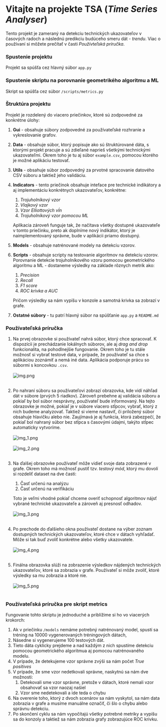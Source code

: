 # Vitajte na projekte TSA (*Time Series Analyser*)

Tento projekt je zameraný na detekciu technických ukazovateľov v časových radoch a následnú predikciu budúceho smeru dát - *trendu*. Viac o používaní si môžete prečítať v časti *Používteľská príručka*.

### Spustenie projektu

Projekt sa spúšťa cez hlavný súbor `app.py`

### Spustenie skriptu na porovnanie geometrikého algoritmu a ML

Skript sa spúšťa cez súbor `/scripts/metrics.py`

### Štruktúra projektu

Projekt je rozdelený do viacero priečinkov, ktoré sú zodpovedné za konkrétne úlohy:

1. **Gui** - obsahuje súbory zodpovedné za používateľské rozhranie a vykreslovanie grafov.
1. **Data** - obsahuje súbor, ktorý popisuje ako sú štruktúrované dáta, s ktorými projekt pracuje a sú zdieľané naprieš všetkými technickými ukazovateľmi. Okrem toho je tu aj súbor `example.csv`, pomocou ktorého je možné aplikáciu testovať.
1. **Utils** - obsahuje súbor zodpovedný za prvotné spracovanie datového CSV súboru a taktiež jeho validáciu.
1. **Indicators** - tento priečinok obsahuje inteface pre technické indikátory a aj implementáciu konkrétnych ukazovateľov, konkrétne:
   1. *Trojuholníkový vzor*
   1. *Vlajkový vzor*
   1. *Vzor Elliottových vĺn*
   1. *Trojuholníkový vzor pomocou ML*
   
    Aplíkacia zároveň funguje tak, že načítava všetky dostupné ukazovateľe v tomto priečinku, preto ak doplníme nový indikátor, ktorý je naimplementovaný správne, bude v aplikácii priamo dostupný.
1. **Models** - obsahuje natrénované modely na detekciu vzorov.
1. **Scripts** - obsahuje scripty na testovanie algoritmov na detekciu vzorov. Porovnanie detekcie trojuholníkového vzoru pomocou geometrického algoritmu a ML - dostaneme výsledky na základe rôznych metrík ako:
   1. *Precision*
   1. *Recall*
   1. *F1 score*
   1. *ROC krivka a AUC*

    Pričom výsledky sa nám vypíšu v konzole a samotná krivka sa zobrazí v grafe.
1. **Ostatné súbory** - tu patrí hlavný súbor na spúšťanie `app.py` a `README.md`

### Používateľská príručka

1. Na prvej obrazovke si používateľ nahrá súbor, ktorý chce spracovať. K dispozícii je prechádzanie lokálnych súborov, ale aj *drag and drop* funkcionalita, na pohodlnejšie fungovanie. Okrem toho je tu stále možnosť si vybrať testové data, v prípade, že používateľ sa chce s aplikáciou zoznámiť a nemá iné data. Aplikácia podporuje prácu so súbormi s koncovkou `.csv`.
    <br/><br/>
    ![img.png](readme_images/img.png)
    <br/><br/>
1. Po nahraní súboru sa používateľovi zobrazí obrazovka, kde vidí náhľad dát v súbore (prvých 5 riadkov). Zároveň prebehne aj validácia súboru a pokiaľ by bol súbor nesprávny, používateľ bude informovaný. Na tejto obrazovke je možné, pokiaľ je v súbore viacero stĺpcov, vybrať, ktorý z nich budeme analyzovať. Taktiež si vieme nastaviť, či priložený súbor obsahuje hlavičku alebo nie. Zaujímavá je aj funkcia, ktorá zabezpečí, že pokiaľ bol nahraný súbor bez stĺpca s časovými údajmi, takýto stĺpec automaticky vytvoríme.
    <br/><br/>
    ![img_1.png](readme_images/img_1.png)
    <br/><br/>
    ![img_2.png](readme_images/img_2.png)
    <br/><br/>
1. Na ďalšej obrazovke používateľ môže vidieť svoje data zobrazené v grafe. Okrem toho má možnosť pustiť tzv. *testový mód*, ktorý mu dovolí si rozdeliť dataset na dve časti:
    1. Časť určenú na analýzu
    1. Časť určenú na verifikáciu 

    Toto je veľmi vhodné pokiaľ chceme overiť schopnosť algoritmov nájsť vybrané technické ukazovateľe a zároveň aj presnosť odhadov.
    <br/><br/>
    ![img_3.png](readme_images/img_3.png)
    <br/><br/>
1. Po prechode do ďalšieho okna používateľ dostane na výber zoznam dostupných technických ukazovateľov, ktoré chce v dátach vyhľadať. Môže si tak buď zvoliť konkrétne alebo všetky ukazovatele.
    <br/><br/>
    ![img_4.png](readme_images/img_4.png)
    <br/><br/>
1. Finálna obrazovka slúži na zobrazenie výsledkov nájdených technických ukazovateľov, ktoré sa zobrazia v grafe. Používateľ si môže zvoliť, ktoré výsledky sa mu zobrazia a ktoré nie.
    <br/><br/>
    ![img_5.png](readme_images/img_5.png)
    <br/><br/>

### Používateľská príručka pre skript metrics

Fungovanie tohto skriptu je jednoduché a priblížime si ho vo viacerých krokorch:

1. Ak v priečinku `/models` nemáme potrebný natrénovaný model, spustí sa tréning na 10000 vygenerovaných tréningových dátach,
2. Násedne si vygenerujeme 100 testových dát.
3. Tieto dáta cyklicky prejdeme a nad každým z nich spustíme detekciu pomocou geometrického algoritmua aj pomocou natrénovaného modelu.
4. V prípade, že detekujeme vzor správne zvýši sa nám počet *True positives*
5. V prípade, že sme vzor nedetkovali správne, naskytnú sa nám dve možnosti:
    1. Detekovali sme vzor správne, pretože v dátach, ktoré nemali vzor obsahovať sa vzor naozaj našiel
    2. Vzor sme nedetekovali a ide teda o chybu
6. Na overenie toho, ktorý z dvoch scenárov sa nám vyskytol, sa nám data zobrazia v grafe a musíme manuálne označiť, či šlo o chybu alebo správnu detekciu.
7. Po skončení cyklu sa nám vypočítajú všetky potrebné metriky a vypíšu sa do konzoly a taktiež sa nám zobrazia grafy zobrazujúce ROC krivku.


